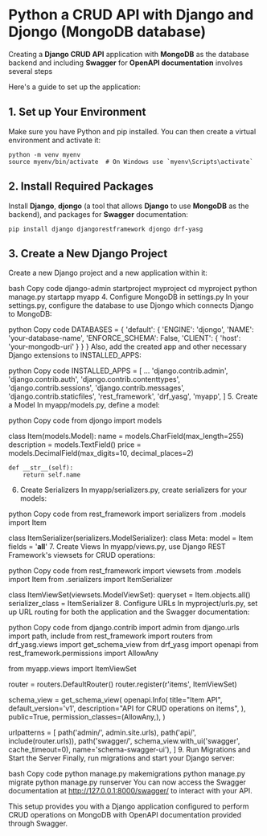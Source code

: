 # Python a CRUD API with Django and Djongo (MongoDB database)

Creating a **Django CRUD API** application with **MongoDB** as the database backend and including **Swagger** for **OpenAPI documentation** involves several steps

Here's a guide to set up the application:

## 1. Set up Your Environment

Make sure you have Python and pip installed. You can then create a virtual environment and activate it:

```
python -m venv myenv
source myenv/bin/activate  # On Windows use `myenv\Scripts\activate`
```

## 2. Install Required Packages

Install **Django**, **djongo** (a tool that allows **Django** to use **MongoDB** as the backend), and packages for **Swagger** documentation:

```
pip install django djangorestframework djongo drf-yasg
```

## 3. Create a New Django Project

Create a new Django project and a new application within it:

bash
Copy code
django-admin startproject myproject
cd myproject
python manage.py startapp myapp
4. Configure MongoDB in settings.py
In your settings.py, configure the database to use Djongo which connects Django to MongoDB:

python
Copy code
DATABASES = {
    'default': {
        'ENGINE': 'djongo',
        'NAME': 'your-database-name',
        'ENFORCE_SCHEMA': False,
        'CLIENT': {
            'host': 'your-mongodb-uri'
        }
    }
}
Also, add the created app and other necessary Django extensions to INSTALLED_APPS:

python
Copy code
INSTALLED_APPS = [
    ...
    'django.contrib.admin',
    'django.contrib.auth',
    'django.contrib.contenttypes',
    'django.contrib.sessions',
    'django.contrib.messages',
    'django.contrib.staticfiles',
    'rest_framework',
    'drf_yasg',
    'myapp',
]
5. Create a Model
In myapp/models.py, define a model:

python
Copy code
from djongo import models

class Item(models.Model):
    name = models.CharField(max_length=255)
    description = models.TextField()
    price = models.DecimalField(max_digits=10, decimal_places=2)

    def __str__(self):
        return self.name
6. Create Serializers
In myapp/serializers.py, create serializers for your models:

python
Copy code
from rest_framework import serializers
from .models import Item

class ItemSerializer(serializers.ModelSerializer):
    class Meta:
        model = Item
        fields = '__all__'
7. Create Views
In myapp/views.py, use Django REST Framework's viewsets for CRUD operations:

python
Copy code
from rest_framework import viewsets
from .models import Item
from .serializers import ItemSerializer

class ItemViewSet(viewsets.ModelViewSet):
    queryset = Item.objects.all()
    serializer_class = ItemSerializer
8. Configure URLs
In myproject/urls.py, set up URL routing for both the application and the Swagger documentation:

python
Copy code
from django.contrib import admin
from django.urls import path, include
from rest_framework import routers
from drf_yasg.views import get_schema_view
from drf_yasg import openapi
from rest_framework.permissions import AllowAny

from myapp.views import ItemViewSet

router = routers.DefaultRouter()
router.register(r'items', ItemViewSet)

schema_view = get_schema_view(
   openapi.Info(
      title="Item API",
      default_version='v1',
      description="API for CRUD operations on items",
   ),
   public=True,
   permission_classes=(AllowAny,),
)

urlpatterns = [
    path('admin/', admin.site.urls),
    path('api/', include(router.urls)),
    path('swagger/', schema_view.with_ui('swagger', cache_timeout=0), name='schema-swagger-ui'),
]
9. Run Migrations and Start the Server
Finally, run migrations and start your Django server:

bash
Copy code
python manage.py makemigrations
python manage.py migrate
python manage.py runserver
You can now access the Swagger documentation at http://127.0.0.1:8000/swagger/ to interact with your API.

This setup provides you with a Django application configured to perform CRUD operations on MongoDB with OpenAPI documentation provided through Swagger.
